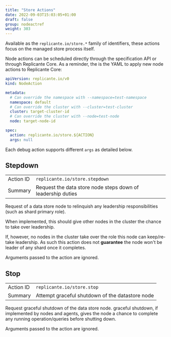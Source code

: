 ```yaml
---
title: "Store Actions"
date: 2022-09-03T15:03:05+01:00
draft: false
group: nodeactref
weight: 303
---
```


Available as the `replicante.io/store.*` family of identifiers, these actions focus
on the managed store process itself.

Node actions can be scheduled directly through the specification API or through Replicante Core.
As a reminder, the is the YAML to apply new node actions to Replicante Core:

```yaml
apiVersion: replicante.io/v0
kind: NodeAction

metadata:
  # Can override the namespace with --namespace=test-namespace
  namespace: default
  # Can override the cluster with --cluster=test-cluster
  cluster: target-cluster-id
  # Can override the cluster with --node=test-node
  node: target-node-id

spec:
  action: replicante.io/store.${ACTION}
  args: null
```

Each debug action supports different `args` as detailed below.

## Stepdown

| | |
| --------------- | - |
| Action ID       |`replicante.io/store.stepdown` |
| Summary         | Request the data store node steps down of leadership duties |

Request of a data store node to relinquish any leadership responsibilities
(such as shard primary role).

When implemented, this should give other nodes in the cluster the chance to take over leadership.

If, however, no nodes in the cluster take over the role this node can keep/re-take leadership.
As such this action does not **guarantee** the node won't be leader of any shard once it completes.

Arguments passed to the action are ignored.

## Stop

| | |
| --------------- | - |
| Action ID       |`replicante.io/store.stop` |
| Summary         | Attempt graceful shutdown of the datastore node |

Request graceful shutdown of the data store node.
graceful shutdown, if implemented by nodes and agents, gives the node a chance to complete
any running operation/queries before shutting down.

Arguments passed to the action are ignored.
